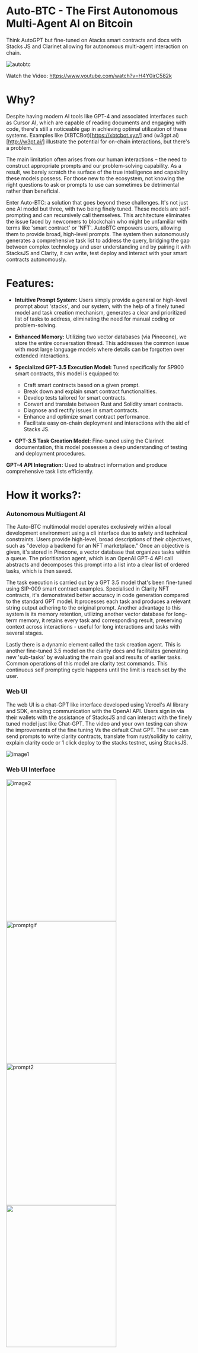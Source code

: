 # Auto-BTC - The First Autonomous Multi-Agent AI on Bitcoin

Think AutoGPT but fine-tuned on Atacks smart contracts and docs with Stacks JS and Clarinet allowing for autonomous multi-agent interaction on chain.

![autobtc](https://github.com/jjjutla/Auto-BTC/assets/22000925/95f77134-9481-44cc-bca0-a42c46e9a51c)

Watch the Video: https://www.youtube.com/watch?v=H4Y0irC582k 

# Why?
Despite having modern AI tools like GPT-4 and associated interfaces such as Cursor AI, which are capable of reading documents and engaging with code, there's still a noticeable gap in achieving optimal utilization of these systems. Examples like (XBTCBot)[https://xbtcbot.xyz/] and (w3gpt.ai)[http://w3pt.ai/] illustrate the potential for on-chain interactions, but there's a problem.

The main limitation often arises from our human interactions – the need to construct appropriate prompts and our problem-solving capability. As a result, we barely scratch the surface of the true intelligence and capability these models possess. For those new to the ecosystem, not knowing the right questions to ask or prompts to use can sometimes be detrimental rather than beneficial.

Enter Auto-BTC: a solution that goes beyond these challenges. It's not just one AI model but three, with two being finely tuned. These models are self-prompting and can recursively call themselves. This architecture eliminates the issue faced by newcomers to blockchain who might be unfamiliar with terms like 'smart contract' or 'NFT'. AutoBTC empowers users, allowing them to provide broad, high-level prompts. The system then autonomously generates a comprehensive task list to address the query, bridging the gap between complex technology and user understanding and by pairing it with StacksJS and Clarity, it can write, test deploy and interact with your smart contracts autonomously. 


# Features:
- **Intuitive Prompt System:** Users simply provide a general or high-level prompt about 'stacks', and our system, with the help of a finely tuned model and task creation mechanism, generates a clear and prioritized list of tasks to address, eliminating the need for manual coding or problem-solving.

- **Enhanced Memory:** Utilizing two vector databases (via Pinecone), we store the entire conversation thread. This addresses the common issue with most large language models where details can be forgotten over extended interactions.

- **Specialized GPT-3.5 Execution Model:** Tuned specifically for SP900 smart contracts, this model is equipped to:
  - Craft smart contracts based on a given prompt.
  - Break down and explain smart contract functionalities.
  - Develop tests tailored for smart contracts.
  - Convert and translate between Rust and Solidity smart contracts.
  - Diagnose and rectify issues in smart contracts.
  - Enhance and optimize smart contract performance.
  - Facilitate easy on-chain deployment and interactions with the aid of Stacks JS.

- **GPT-3.5 Task Creation Model:** Fine-tuned using the Clarinet documentation, this model possesses a deep understanding of testing and deployment procedures.

**GPT-4 API Integration:** Used to abstract information and produce comprehensive task lists efficiently.



# How it works?:
### Autonomous Multiagent AI
The Auto-BTC multimodal model operates exclusively within a local development environment using a cli interface due to safety and technical constraints. Users provide high-level, broad descriptions of their objectives, such as "develop a backend for an NFT marketplace." Once an objective is given, it's stored in Pinecone, a vector database that organizes tasks within a queue. The prioritisation agent, which is an OpenAI GPT-4 API call abstracts and decomposes this prompt into a list into a clear list of ordered tasks, which is then saved.

The task execution is carried out by a GPT 3.5 model that's been fine-tuned using SIP-009 smart contract examples. Specialised in Clarity NFT contracts, it's demonstrated better accuracy in code generation compared to the standard GPT model. It processes each task and produces a relevant string output adhering to the original prompt. Another advantage to this system is its memory retention, utilizing another vector database for long-term memory, it retains every task and corresponding result, preserving context across interactions - useful for long interactions and tasks with several stages.

Lastly there is a dynamic element called the task creation agent. This is another fine-tuned 3.5 model on the clarity docs and facilitates generating new 'sub-tasks' by evaluating the main goal and results of earlier tasks. Common operations of this model are clarity test commands. This continuous self prompting cycle happens until the limit is reach set by the user.

### Web UI
The web UI is a chat-GPT like interface developed using Vercel's AI library and SDK, enabling communication with the OpenAI API. Users sign in via their wallets with the assistance of StacksJS and can interact with the finely tuned model just like Chat-GPT. The video and your own testing can show the improvements of the fine tuning Vs the default Chat GPT. The user can send prompts to write clarity contracts, translate from rust/solidity to calrity, explain clarity code or 1 click deploy to the stacks testnet, using StacksJS.

<img src="https://github.com/jjjutla/Auto-BTC/assets/22000925/44fc1fef-7373-4882-a234-f3750b4f3377" alt="image1">

### Web UI Interface

<img src="https://github.com/jjjutla/Auto-BTC/assets/22000925/1619bb63-e999-4af1-989d-fccfbe24c2b5" alt="image2" width="297" height="382">
<img src="https://github.com/jjjutla/Auto-BTC/assets/22000925/67e6b59a-2d26-4a84-902f-695759e17a08" alt="promptgif" width="297" height="382">
<img src="https://github.com/jjjutla/Auto-BTC/assets/22000925/26256c93-5fbe-47aa-9355-2ae8b4f3cdea" alt="prompt2" width="297" height="382">
<img src="https://github.com/jjjutla/Auto-BTC/assets/22000925/682ca6c8-81dc-45fa-8b83-581f6167e8d3" width="297" height="382">


